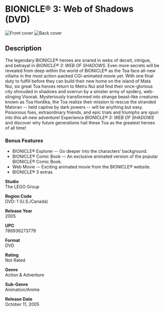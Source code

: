 # BIONICLE® 3: Web of Shadows (DVD)

![Front cover](https://user-images.githubusercontent.com/60803596/173683422-89600a80-4c15-48d3-92b4-f770612ac8ce.jpeg)
![Back cover](https://user-images.githubusercontent.com/60803596/173683504-9e1ed97b-2949-4841-a56d-01c36525eb3c.jpeg)

## Description

The legendary BIONICLE® heroes are snared in webs of deceit, intrigue, and betrayal in *BIONICLE® 3: WEB OF SHADOWS*. Even more secrets will be revealed from deep within the world of BIONICLE® as the Toa face all-new villains in the most action-packed CGI-animated movie yet. With one final duty to fulfill before they can build their new home on the island of Mata Nui, six great Toa heroes return to Metru Nui and find their once-glorious city shrouded in shadows and overrun by a sinister army of spidery, web-slinging Visorak. Mysteriously transformed into strange beast-like creatures known as Toa Hordika, the Toa realize their mission to rescue the stranded Matoran -- held captive by dark powers -- will be anything but easy. Poisonous foes, extraordinary friends, and epic trials and triumphs are spun into this all-new adventure! Experience *BIONICLE® 3: WEB OF SHADOWS* and discover why future generations hail these Toa as the greatest heroes of all time!

### Bonus Features

- BIONICLE® Explorer -- Go deeper into the characters’ background.
- BIONICLE® Comic Book -- An exclusive animated version of the popular BIONICLE® Comic Book.
- Web Movie -- Exciting animated movie from the BIONICLE® website.
- BIONICLE® 3 extras

**Studio**  
The LEGO Group

**Region Code**  
DVD: 1 (U.S./Canada)

**Release Year**  
2005

**UPC**  
786936273779

**Format**  
DVD

**Rating**  
Not Rated

**Genre**  
Action & Adventure

**Sub-Genre**  
Animation/Anime

**Release Date**  
October 11, 2005
